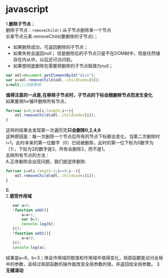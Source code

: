 # javascript
1.**删除子节点**；  
  删除子节点：`removeChild()`:从子节点删除某一个节点  
  长辈节点元素.removeChild(要删除的子节点)；  
  * 如果删除成功，可返回删除的子节点；
  * 如果失败会返回null；
  但是删除后的子节点只是不在DOM树中，但是任然储存在内从中，以后还可访问到。
  * 如果想彻底删除在需要把删除的子节点赋值为null；
  ```js
  var oUl=document.getElementById("div1");
  var x=oUl.removeChild(oUl..childnodes[0]);
  x=null;//彻底删除
  ```
**值得注意的一点是,在移除子节点时，子节点的下标会随删除节点而发生变化**  
如果要用for循环删除所有节点，
```js
for(var i=0;i<oli.length;i++){
    oUl.removeChild(oUl..childnodes[i]);
}
```
这样的结果会发现第一次遍历完**只会删除0,2,4,6**  
这种原因是：每一次删除一个节点后所有的节点下标都会变化，当第二次删除时i=1，此时本来的第一位数字（0）已经被删除，此时的第一位下标为0数字为（1），下标为2的数字是2，所有会删除2，而不是1。  
去除所有节点的方法：  
A.正序删除会出现问题，我们就逆序删除:
```js
for(var i=oli.length-1;i>=0;i--){
    oUl.removeChild(oUl..childnodes[i]);
}
```
B.  
2.**感受作用域**  
 ```js
    var a=5;
    !function add(){
        a=a+1;
        var b=3;
        console.log(b);
    }();
    !function add1(){
        a=a+2;
    }();
    console.log(a);
 ```  
 结果是a=8，b=3；体会作用域的取值和作用域中值得变化，局部函数能访问全局中的参数，且经过局部函数的操作能改变全局参数的值，并返回给全局参数。
3.**无缝滚动**

